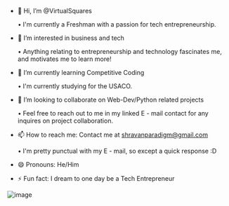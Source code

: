 
- 👋 Hi, I’m @VirtualSquares

  • I'm currently a Freshman with a passion for tech entrepreneurship.
  
- 👀 I’m interested in business and tech

  • Anything relating to entrepreneurship and technology fascinates me, and motivates me to learn more!
  
- 🌱 I’m currently learning Competitive Coding

  • I'm currently studying for the USACO.

- 💞️ I’m looking to collaborate on Web-Dev/Python related projects

  • Feel free to reach out to me in my linked E - mail contact for any inquires on project collaboration.
  
- 📫 How to reach me: Contact me at shravanparadigm@gmail.com

  • I'm pretty punctual with my E - mail, so except a quick response :D
  
- 😄 Pronouns: He/Him

- ⚡ Fun fact: I dream to one day be a Tech Entrepreneur

![image](https://github.com/user-attachments/assets/f9b153bc-989c-4131-bb94-51c15891fedb)

<!---
VirtualSquares/VirtualSquares is a ✨ special ✨ repository because its `README.md` (this file) appears on your GitHub profile.
You can click the Preview link to take a look at your changes.
--->
